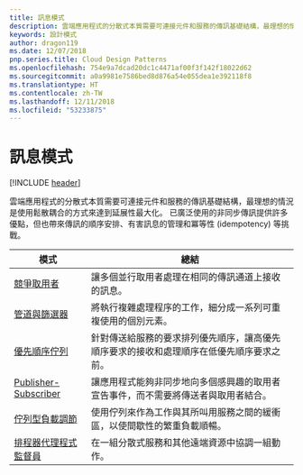 ```yaml
---
title: 訊息模式
description: 雲端應用程式的分散式本質需要可連接元件和服務的傳訊基礎結構，最理想的情況是使用鬆散耦合的方式來達到延展性最大化。 已廣泛使用的非同步傳訊提供許多優點，但也帶來傳訊的順序安排、有害訊息的管理和冪等性 (idempotency) 等挑戰。
keywords: 設計模式
author: dragon119
ms.date: 12/07/2018
pnp.series.title: Cloud Design Patterns
ms.openlocfilehash: 754e9a7dcad20dc1c4471af00f3f142f18022d62
ms.sourcegitcommit: a0a9981e7586bed8d876a54e055dea1e392118f8
ms.translationtype: HT
ms.contentlocale: zh-TW
ms.lasthandoff: 12/11/2018
ms.locfileid: "53233875"
---
```

# <a name="messaging-patterns"></a>訊息模式

[!INCLUDE [header](../../_includes/header.md)]

雲端應用程式的分散式本質需要可連接元件和服務的傳訊基礎結構，最理想的情況是使用鬆散耦合的方式來達到延展性最大化。 已廣泛使用的非同步傳訊提供許多優點，但也帶來傳訊的順序安排、有害訊息的管理和冪等性 (idempotency) 等挑戰。

| 模式 | 總結 |
| ------- | ------- |
| [競爭取用者](../competing-consumers.md) | 讓多個並行取用者處理在相同的傳訊通道上接收的訊息。 |
| [管道與篩選器](../pipes-and-filters.md) | 將執行複雜處理程序的工作，細分成一系列可重複使用的個別元素。 |
| [優先順序佇列](../priority-queue.md) | 針對傳送給服務的要求排列優先順序，讓高優先順序要求的接收和處理順序在低優先順序要求之前。 |
| [Publisher-Subscriber](../publisher-subscriber.md) | 讓應用程式能夠非同步地向多個感興趣的取用者宣告事件，而不需要將傳送者與取用者結合。 |
| [佇列型負載調節](../queue-based-load-leveling.md) | 使用佇列來作為工作與其所叫用服務之間的緩衝區，以使間歇性的繁重負載順暢。 |
| [排程器代理程式監督員](../scheduler-agent-supervisor.md) | 在一組分散式服務和其他遠端資源中協調一組動作。 |
